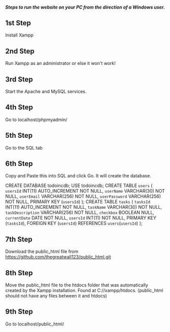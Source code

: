 ##### Steps to run the website on your PC from the direction of a Windows user. #####

## 1st Step
Install Xampp 

## 2nd Step
Run Xampp as an administrator or else it won't work!

## 3rd Step
Start the Apache and MySQL services.

## 4th Step
Go to localhost/phpmyadmin/

## 5th Step
Go to the SQL tab

## 6th Step
Copy and Paste this into SQL and click Go. It will create the database.

CREATE DATABASE todoincdb;
USE todoincdb;
CREATE TABLE `users` (
  `usersId` INT(11) AUTO_INCREMENT NOT NULL,
  `userName` VARCHAR(30) NOT NULL,
  `userEmail` VARCHAR(256) NOT NULL,
  `userPassword` VARCHAR(256) NOT NULL,
  PRIMARY KEY (`usersId`)
);
CREATE TABLE `tasks` (
  `tasksId` INT(11) AUTO_INCREMENT NOT NULL,
  `taskName` VARCHAR(30) NOT NULL,
  `taskDescription` VARCHAR(256) NOT NULL,
  `checkbox` BOOLEAN NULL,
  `currentDate` DATE NOT NULL,
  `usersId` INT(11) NOT NULL,
  PRIMARY KEY (`tasksId`),
  FOREIGN KEY (`usersId`) REFERENCES `users`(`usersId`)
);

## 7th Step
Download the public_html file from https://github.com/thegreatwall123/public_html.git

## 8th Step 
Move the public_html file to the htdocs folder that was automatically created by the Xampp installation. 
Found at C://xampp/htdocs. (public_html should not have any files between it and htdocs)

## 9th Step
Go to localhost/public_html/ 




